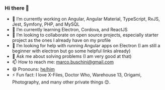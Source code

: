 ### Hi there 👋
- 🔭 I’m currently working on Angular, Angular Material, TypeScript, RxJS, Jest, Symfony, PHP, and MySQL
- 🌱 I’m currently learning Electron, Cordova, and ReactJS
- 👯 I’m looking to collaborate on open source projects, especially starter project as the ones I already have on my profile
- 🤔 I’m looking for help with running Angular apps on Electron (I am still a beginner with electron but go some helpful links already)
- 💬 Ask me about solving problems (I am very good at that)
- 📫 How to reach me: marco.buschini@gmail.com
- 😄 Pronouns: [he/him](https://pronoun.is/he)
- ⚡ Fun fact: I love X-Files, Doctor Who, Warehouse 13, Origami, Photography, and many other private things 😊.
